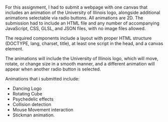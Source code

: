 For this assignment, I had to submit a webpage with one canvas that includes an animation of the University of Illinois logo, alongside additional animations selectable via radio buttons. All animations are 2D. The submission had to include an HTML file and any number of accompanying JavaScript, CSS, GLSL, and JSON files, with no image files allowed.

The required components include a layout with proper HTML structure (DOCTYPE, lang, charset, title), at least one script in the head, and a canvas element. 

The animations will include the University of Illinois logo, which will move, rotate, or change size in a smooth manner, and a different animation will appear when another radio button is selected.

Animations that i submitted include:
- Dancing Logo 
- Rotating Cube
- Psychedelic effects
- Collision detection
- Mouse Movement interaction
- Stickman animation.
